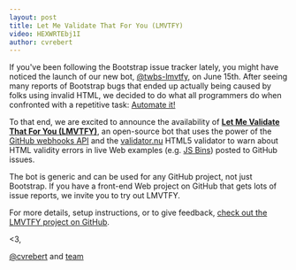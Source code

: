 ```yaml
---
layout: post
title: Let Me Validate That For You (LMVTFY)
video: HEXWRTEbj1I
author: cvrebert
---
```


If you've been following the Bootstrap issue tracker lately, you might have noticed the launch of our new bot, [@twbs-lmvtfy](https://github.com/twbs-lmvtfy), on June 15th. After seeing many reports of Bootstrap bugs that ended up actually being caused by folks using invalid HTML, we decided to do what all programmers do when confronted with a repetitive task: [Automate it!](https://github.com/twbs/bootstrap/issues/11984)

To that end, we are excited to announce the availability of **[Let Me Validate That For You (LMVTFY)](https://github.com/cvrebert/lmvtfy)**, an open-source bot that uses the power of the [GitHub webhooks API](https://developer.github.com/webhooks/) and the [validator.nu](https://github.com/validator/validator) HTML5 validator to warn about HTML validity errors in live Web examples (e.g. [JS Bins](https://jsbin.com/)) posted to GitHub issues.

The bot is generic and can be used for any GitHub project, not just Bootstrap. If you have a front-end Web project on GitHub that gets lots of issue reports, we invite you to try out LMVTFY.

For more details, setup instructions, or to give feedback, [check out the LMVTFY project on GitHub](https://github.com/cvrebert/lmvtfy).

<3,

[@cvrebert](https://twitter.com/cvrebert) and [team](https://github.com/twbs)
